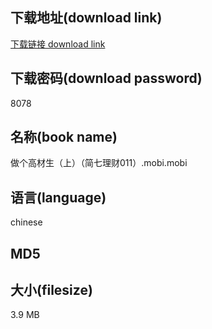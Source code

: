 ## 下载地址(download link)
[下载链接 download link](https://voluble-croquembouche-d321dc.netlify.app/?s=%E5%81%9A%E4%B8%AA%E9%AB%98%E6%9D%90%E7%94%9F%EF%BC%88%E4%B8%8A%EF%BC%89%EF%BC%88%E7%AE%80%E4%B8%83%E7%90%86%E8%B4%A2011%EF%BC%89.mobi)

## 下载密码(download password)
8078

## 名称(book name)
做个高材生（上）（简七理财011）.mobi.mobi

## 语言(language)
chinese

## MD5


## 大小(filesize)
3.9 MB
